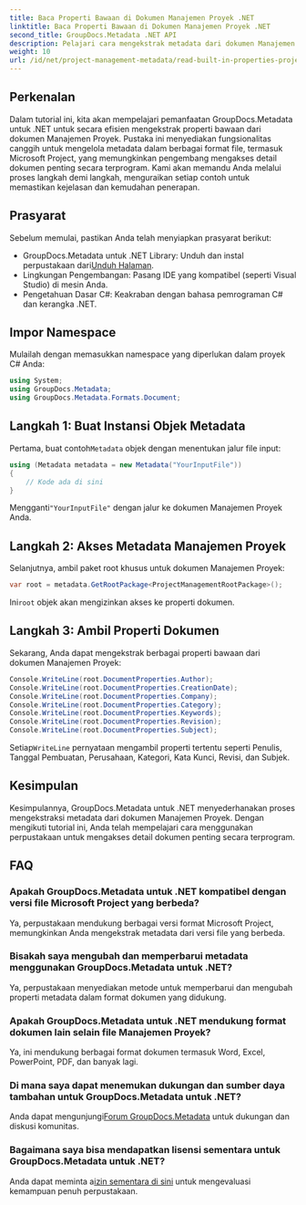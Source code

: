 ```yaml
---
title: Baca Properti Bawaan di Dokumen Manajemen Proyek .NET
linktitle: Baca Properti Bawaan di Dokumen Manajemen Proyek .NET
second_title: GroupDocs.Metadata .NET API
description: Pelajari cara mengekstrak metadata dari dokumen Manajemen Proyek menggunakan GroupDocs.Metadata untuk .NET. Tingkatkan kemampuan pemrosesan dokumen Anda.
weight: 10
url: /id/net/project-management-metadata/read-built-in-properties-project-management-documents/
---
```

## Perkenalan
Dalam tutorial ini, kita akan mempelajari pemanfaatan GroupDocs.Metadata untuk .NET untuk secara efisien mengekstrak properti bawaan dari dokumen Manajemen Proyek. Pustaka ini menyediakan fungsionalitas canggih untuk mengelola metadata dalam berbagai format file, termasuk Microsoft Project, yang memungkinkan pengembang mengakses detail dokumen penting secara terprogram. Kami akan memandu Anda melalui proses langkah demi langkah, menguraikan setiap contoh untuk memastikan kejelasan dan kemudahan penerapan.
## Prasyarat
Sebelum memulai, pastikan Anda telah menyiapkan prasyarat berikut:
-  GroupDocs.Metadata untuk .NET Library: Unduh dan instal perpustakaan dari[Unduh Halaman](https://releases.groupdocs.com/metadata/net/).
- Lingkungan Pengembangan: Pasang IDE yang kompatibel (seperti Visual Studio) di mesin Anda.
- Pengetahuan Dasar C#: Keakraban dengan bahasa pemrograman C# dan kerangka .NET.

## Impor Namespace
Mulailah dengan memasukkan namespace yang diperlukan dalam proyek C# Anda:
```csharp
using System;
using GroupDocs.Metadata;
using GroupDocs.Metadata.Formats.Document;
```
## Langkah 1: Buat Instansi Objek Metadata
 Pertama, buat contoh`Metadata` objek dengan menentukan jalur file input:
```csharp
using (Metadata metadata = new Metadata("YourInputFile"))
{
    // Kode ada di sini
}
```
 Mengganti`"YourInputFile"` dengan jalur ke dokumen Manajemen Proyek Anda.
## Langkah 2: Akses Metadata Manajemen Proyek
Selanjutnya, ambil paket root khusus untuk dokumen Manajemen Proyek:
```csharp
var root = metadata.GetRootPackage<ProjectManagementRootPackage>();
```
Ini`root` objek akan mengizinkan akses ke properti dokumen.
## Langkah 3: Ambil Properti Dokumen
Sekarang, Anda dapat mengekstrak berbagai properti bawaan dari dokumen Manajemen Proyek:
```csharp
Console.WriteLine(root.DocumentProperties.Author);
Console.WriteLine(root.DocumentProperties.CreationDate);
Console.WriteLine(root.DocumentProperties.Company);
Console.WriteLine(root.DocumentProperties.Category);
Console.WriteLine(root.DocumentProperties.Keywords);
Console.WriteLine(root.DocumentProperties.Revision);
Console.WriteLine(root.DocumentProperties.Subject);
```
 Setiap`WriteLine` pernyataan mengambil properti tertentu seperti Penulis, Tanggal Pembuatan, Perusahaan, Kategori, Kata Kunci, Revisi, dan Subjek.

## Kesimpulan
Kesimpulannya, GroupDocs.Metadata untuk .NET menyederhanakan proses mengekstraksi metadata dari dokumen Manajemen Proyek. Dengan mengikuti tutorial ini, Anda telah mempelajari cara menggunakan perpustakaan untuk mengakses detail dokumen penting secara terprogram.

## FAQ
### Apakah GroupDocs.Metadata untuk .NET kompatibel dengan versi file Microsoft Project yang berbeda?
Ya, perpustakaan mendukung berbagai versi format Microsoft Project, memungkinkan Anda mengekstrak metadata dari versi file yang berbeda.
### Bisakah saya mengubah dan memperbarui metadata menggunakan GroupDocs.Metadata untuk .NET?
Ya, perpustakaan menyediakan metode untuk memperbarui dan mengubah properti metadata dalam format dokumen yang didukung.
### Apakah GroupDocs.Metadata untuk .NET mendukung format dokumen lain selain file Manajemen Proyek?
Ya, ini mendukung berbagai format dokumen termasuk Word, Excel, PowerPoint, PDF, dan banyak lagi.
### Di mana saya dapat menemukan dukungan dan sumber daya tambahan untuk GroupDocs.Metadata untuk .NET?
 Anda dapat mengunjungi[Forum GroupDocs.Metadata](https://forum.groupdocs.com/c/metadata/14) untuk dukungan dan diskusi komunitas.
### Bagaimana saya bisa mendapatkan lisensi sementara untuk GroupDocs.Metadata untuk .NET?
 Anda dapat meminta a[izin sementara di sini](https://purchase.groupdocs.com/temporary-license/) untuk mengevaluasi kemampuan penuh perpustakaan.